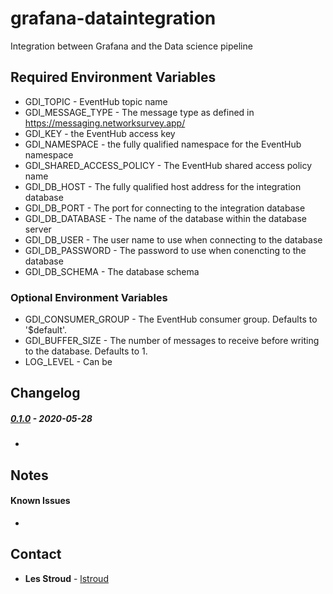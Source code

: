 # grafana-dataintegration
Integration between Grafana and the Data science pipeline


## Required Environment Variables
* GDI_TOPIC - EventHub topic name
* GDI_MESSAGE_TYPE - The message type as defined in https://messaging.networksurvey.app/
* GDI_KEY - the EventHub access key
* GDI_NAMESPACE - the fully qualified namespace for the EventHub namespace
* GDI_SHARED_ACCESS_POLICY - The EventHub shared access policy name
* GDI_DB_HOST - The fully qualified host address for the integration database
* GDI_DB_PORT - The port for connecting to the integration database
* GDI_DB_DATABASE - The name of the database within the database server
* GDI_DB_USER - The user name to use when connecting to the database
* GDI_DB_PASSWORD - The password to use when conencting to the database
* GDI_DB_SCHEMA - The database schema

### Optional Environment Variables
* GDI_CONSUMER_GROUP - The EventHub consumer group. Defaults to '$default'.
* GDI_BUFFER_SIZE - The number of messages to receive before writing to the database. Defaults to 1.
* LOG_LEVEL - Can be 

## Changelog
 
##### [0.1.0]() - 2020-05-28
 * 

## Notes

#### Known Issues
 * 
 

## Contact
* **Les Stroud** - [lstroud](https://github.com/lstroud)  
